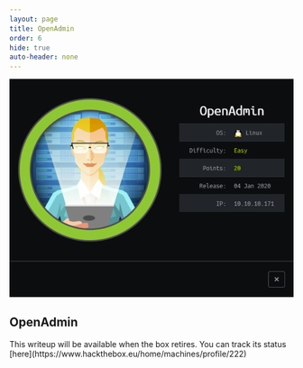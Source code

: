 ```yaml
---
layout: page
title: OpenAdmin
order: 6
hide: true
auto-header: none
---
```


<a href="#" class="image centered"><img src="/assets/images/openadmin.png" alt="openadmin" /></a>

<h2>OpenAdmin</h2>
This writeup will be available when the box retires. You can track its status [here](https://www.hackthebox.eu/home/machines/profile/222)
